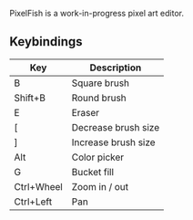 PixelFish is a work-in-progress pixel art editor.

## Keybindings

| Key        | Description         |
|------------|---------------------|
| B          | Square brush        |
| Shift+B    | Round brush         |
| E          | Eraser              |
| [          | Decrease brush size |
| ]          | Increase brush size |
| Alt        | Color picker        |
| G          | Bucket fill         |
| Ctrl+Wheel | Zoom in / out       |
| Ctrl+Left  | Pan                 |

